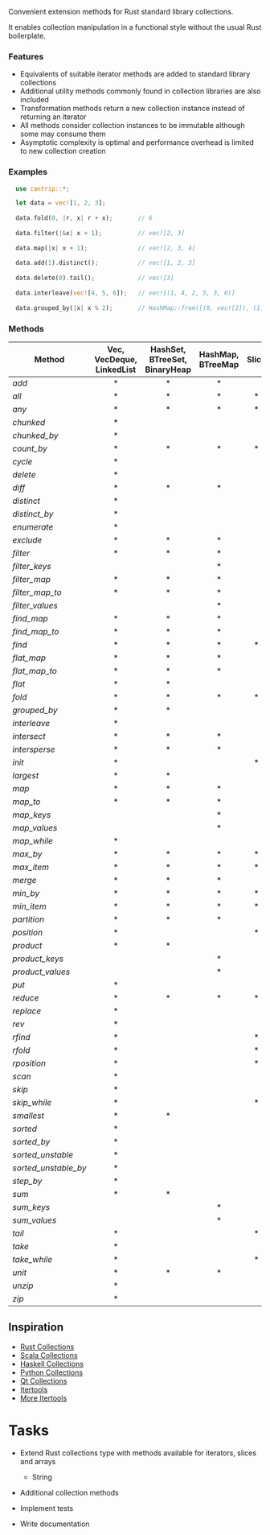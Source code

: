 Convenient extension methods for Rust standard library collections.

It enables collection manipulation in a functional style without the usual Rust boilerplate.


### Features

- Equivalents of suitable iterator methods are added to standard library collections
- Additional utility methods commonly found in collection libraries are also included
- Transformation methods return a new collection instance instead of returning an iterator
- All methods consider collection instances to be immutable although some may consume them
- Asymptotic complexity is optimal and performance overhead is limited to new collection creation

### Examples

```rust
  use cantrip::*;

  let data = vec![1, 2, 3];
 
  data.fold(0, |r, x| r + x);       // 6
 
  data.filter(|&x| x > 1);          // vec![2, 3]
 
  data.map(|x| x + 1);              // vec![2, 3, 4]
 
  data.add(1).distinct();           // vec![1, 2, 3]
 
  data.delete(0).tail();            // vec![3]
  
  data.interleave(vec![4, 5, 6]);   // vec![(1, 4, 2, 5, 3, 6)]
 
  data.grouped_by(|x| x % 2);       // HashMap::from([(0, vec![2]), (1, vec![1, 3])])
```

### Methods

| Method               | Vec, VecDeque, LinkedList | HashSet, BTreeSet, BinaryHeap | HashMap, BTreeMap | Slice |
|----------------------|:-------------------------:|:-----------------------------:|:-----------------:|:-----:|
| *add*                |             *             |               *               |         *         |       |
| *all*                |             *             |               *               |         *         |   *   |
| *any*                |             *             |               *               |         *         |   *   |
| *chunked*            |             *             |                               |                   |       |
| *chunked_by*         |             *             |                               |                   |       |
| *count_by*           |             *             |               *               |         *         |   *   |
| *cycle*              |             *             |                               |                   |       |
| *delete*             |             *             |                               |                   |       |
| *diff*               |             *             |               *               |         *         |       |
| *distinct*           |             *             |                               |                   |       |
| *distinct_by*        |             *             |                               |                   |       |
| *enumerate*          |             *             |                               |                   |       |
| *exclude*            |             *             |               *               |         *         |       |
| *filter*             |             *             |               *               |         *         |       |
| *filter_keys*        |                           |                               |         *         |       |
| *filter_map*         |             *             |               *               |         *         |       |
| *filter_map_to*      |             *             |               *               |         *         |       |
| *filter_values*      |                           |                               |         *         |       |
| *find_map*           |             *             |               *               |         *         |       |
| *find_map_to*        |             *             |               *               |         *         |       |
| *find*               |             *             |               *               |         *         |   *   |
| *flat_map*           |             *             |               *               |         *         |       |
| *flat_map_to*        |             *             |               *               |         *         |       |
| *flat*               |             *             |               *               |                   |       |
| *fold*               |             *             |               *               |         *         |   *   |
| *grouped_by*         |             *             |               *               |                   |       |
| *interleave*         |             *             |                               |                   |       |
| *intersect*          |             *             |               *               |         *         |       |
| *intersperse*        |             *             |               *               |         *         |       |
| *init*               |             *             |                               |                   |   *   |
| *largest*            |             *             |               *               |                   |       |
| *map*                |             *             |               *               |         *         |       |
| *map_to*             |             *             |               *               |         *         |       |
| *map_keys*           |                           |                               |         *         |       |
| *map_values*         |                           |                               |         *         |       |
| *map_while*          |             *             |                               |                   |       |
| *max_by*             |             *             |               *               |         *         |   *   |
| *max_item*           |             *             |               *               |         *         |   *   |
| *merge*              |             *             |               *               |         *         |       |
| *min_by*             |             *             |               *               |         *         |   *   |
| *min_item*           |             *             |               *               |         *         |   *   |
| *partition*          |             *             |               *               |         *         |       |
| *position*           |             *             |                               |                   |   *   |
| *product*            |             *             |               *               |                   |       |
| *product_keys*       |                           |                               |         *         |       |
| *product_values*     |                           |                               |         *         |       |
| *put*                |             *             |                               |                   |       |
| *reduce*             |             *             |               *               |         *         |   *   |
| *replace*            |             *             |                               |                   |       |
| *rev*                |             *             |                               |                   |       |
| *rfind*              |             *             |                               |                   |   *   |
| *rfold*              |             *             |                               |                   |   *   |
| *rposition*          |             *             |                               |                   |   *   |
| *scan*               |             *             |                               |                   |       |
| *skip*               |             *             |                               |                   |       |
| *skip_while*         |             *             |                               |                   |   *   |
| *smallest*           |             *             |               *               |                   |       |
| *sorted*             |             *             |                               |                   |       |
| *sorted_by*          |             *             |                               |                   |       |
| *sorted_unstable*    |             *             |                               |                   |       |
| *sorted_unstable_by* |             *             |                               |                   |       |
| *step_by*            |             *             |                               |                   |       |
| *sum*                |             *             |               *               |                   |       |
| *sum_keys*           |                           |                               |         *         |       |
| *sum_values*         |                           |                               |         *         |       |
| *tail*               |             *             |                               |                   |   *   |
| *take*               |             *             |                               |                   |       |
| *take_while*         |             *             |                               |                   |   *   |
| *unit*               |             *             |               *               |         *         |       |
| *unzip*              |             *             |                               |                   |       |
| *zip*                |             *             |                               |                   |       |

## Inspiration

- [Rust Collections](https://doc.rust-lang.org/std/iter/trait.Iterator.html)
- [Scala Collections](https://www.scala-lang.org/api/3.3.1/scala/collection/immutable/IndexedSeq.html)
- [Haskell Collections](https://hackage.haskell.org/package/collections-api-1.0.0.0/docs/Data-Collections.html)
- [Python Collections](https://python-reference.readthedocs.io/en/latest/docs/list/index.html)
- [Qt Collections](https://doc.qt.io/qt-6/qlist.html)
- [Itertools](https://docs.rs/itertools/latest/itertools/trait.Itertools.html)
- [More Itertools](https://more-itertools.readthedocs.io/en/stable/api.html)

# Tasks

- Extend Rust collections type with methods available for iterators, slices and arrays
  - String

- Additional collection methods

- Implement tests

- Write documentation

